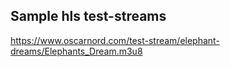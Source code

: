 ## Sample hls test-streams
<https://www.oscarnord.com/test-stream/elephant-dreams/Elephants_Dream.m3u8>
